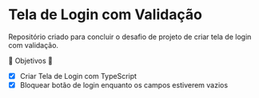 # Tela de Login com Validação 

Repositório criado para concluir o desafio de projeto de criar tela de login com validação.

:star2: Objetivos :star2:

- [x] Criar Tela de Login com TypeScript
- [x] Bloquear botão de login enquanto os campos estiverem vazios